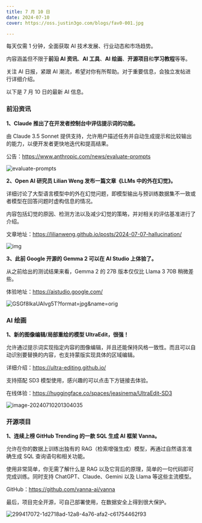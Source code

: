 ```yaml
---
title: 7 月 10 日
date: 2024-07-10
cover: https://oss.justin3go.com/blogs/fav0-001.jpg

---
```


每天仅需 1 分钟，全面获取 AI 技术发展、行业动态和市场趋势。

内容涵盖但不限于**前沿 AI 资讯**、**AI 工具**、**AI 绘画**、**开源项目**和**学习教程**等等。

关注 AI 日报，紧跟 AI 潮流，希望对你有所帮助。对于重要信息，会独立发帖进行详细介绍。

以下是 7 月 10 日的最新 AI 信息。

### 前沿资讯

**1、Claude 推出了在开发者控制台中评估提示词的功能。**

由 Claude 3.5 Sonnet 提供支持，允许用户描述任务并自动生成提示和比较输出的能力，以便开发者更快地迭代和提高结果。

公告：https://www.anthropic.com/news/evaluate-prompts

![evaluate-prompts](https://cdn.jsdelivr.net/gh/freelander/oss@master/ai-daily/2024-07-10/evaluate-prompts.webp)



**2、Open AI 研究员 Lilian Weng 发布一篇文章《LLMs 中的外在幻觉》。**

详细讨论了大型语言模型中的外在幻觉问题，即模型输出与预训练数据集不一致或者模型在回答问题时虚构信息的情况。

内容包括幻觉的原因、检测方法以及减少幻觉的策略，并对相关的评估基准进行了介绍。

文章地址：https://lilianweng.github.io/posts/2024-07-07-hallucination/

![img](https://cdn.jsdelivr.net/gh/freelander/oss@master/ai-daily/2024-07-10/factuality-prompt-eval.png)

**3、此前 Google 开源的 Gemma 2 可以在 AI Studio 上体验了。**

从之前给出的测试结果来看，Gemma 2 的 27B 版本仅仅比 Llama 3 70B 稍微差些。

体验地址：https://aistudio.google.com/

![GSGf8lkaUAIvg5T?format=jpg&name=orig](https://cdn.jsdelivr.net/gh/freelander/oss@master/ai-daily/2024-07-10/GSGf8lkaUAIvg5T.jpeg)

### AI 绘画

**1、新的图像编辑/局部重绘的模型 UltraEdit，很强！**

允许通过提示词实现指定内容的图像编辑，并且还能保持风格一致性。而且可以自动识别要替换的内容，也支持蒙版实现具体的区域编辑。

详细介绍：https://ultra-editing.github.io/

支持搭配 SD3 模型使用，感兴趣的可以点击下方链接去体验。

在线体验：https://huggingface.co/spaces/jeasinema/UltraEdit-SD3

![image-20240710201304035](https://cdn.jsdelivr.net/gh/freelander/oss@master/ai-daily/2024-07-10/image-20240710201304035.png)

### 开源项目

**1、连续上榜 GitHub Trending 的一款 SQL 生成 AI 框架 Vanna。**

允许在你的数据上训练出独有的 RAG（检索增强生成）模型，再通过自然语言准确生成 SQL 查询语句和相关功能。

使用非常简单，你无需了解什么是 RAG 以及它背后的原理，简单的一句代码即可完成训练。同时支持 ChatGPT、Claude、Gemini 以及 Llama 等这些主流模型。

GitHub：https://github.com/vanna-ai/vanna

最后，项目完全开源，可自己部署使用，在数据安全上得到很大保护。

![299417072-1d2718ad-12a8-4a76-afa2-c61754462f93](https://cdn.jsdelivr.net/gh/freelander/oss@master/ai-daily/2024-07-10/299417072-1d2718ad-12a8-4a76-afa2-c61754462f93.gif)
